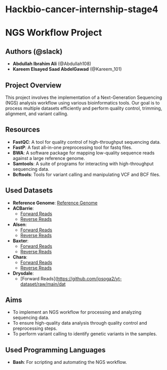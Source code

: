 # Hackbio-cancer-internship-stage4
# NGS Workflow Project

## Authors (@slack)
- **Abdullah Ibrahim Ali** (@Abdullah108)
- **Kareem Elsayed Saad AbdelGawad** (@Kareem_101)

## Project Overview
This project involves the implementation of a Next-Generation Sequencing (NGS) analysis workflow using various bioinformatics tools. Our goal is to process multiple datasets efficiently and perform quality control, trimming, alignment, and variant calling.

## Resources
- **FastQC**: A tool for quality control of high-throughput sequencing data.
- **FastP**: A fast all-in-one preprocessing tool for fastq files.
- **BWA**: A software package for mapping low-quality sequence reads against a large reference genome.
- **Samtools**: A suite of programs for interacting with high-throughput sequencing data.
- **Bcftools**: Tools for variant calling and manipulating VCF and BCF files.

## Used Datasets
- **Reference Genome**: [Reference Genome](https://raw.githubusercontent.com/josoga2/yt-dataset/main/dataset/raw_reads/reference.fasta)
- **ACBarrie**: 
  - [Forward Reads](https://github.com/josoga2/yt-dataset/raw/main/dataset/raw_reads/ACBarrie_R1.fastq.gz)
  - [Reverse Reads](https://github.com/josoga2/yt-dataset/raw/main/dataset/raw_reads/ACBarrie_R2.fastq.gz)
- **Alsen**: 
  - [Forward Reads](https://github.com/josoga2/yt-dataset/raw/main/dataset/raw_reads/Alsen_R1.fastq.gz)
  - [Reverse Reads](https://github.com/josoga2/yt-dataset/raw/main/dataset/raw_reads/Alsen_R2.fastq.gz)
- **Baxter**: 
  - [Forward Reads](https://github.com/josoga2/yt-dataset/raw/main/dataset/raw_reads/Baxter_R1.fastq.gz)
  - [Reverse Reads](https://github.com/josoga2/yt-dataset/raw/main/dataset/raw_reads/Baxter_R2.fastq.gz)
- **Chara**: 
  - [Forward Reads](https://github.com/josoga2/yt-dataset/raw/main/dataset/raw_reads/Chara_R1.fastq.gz)
  - [Reverse Reads](https://github.com/josoga2/yt-dataset/raw/main/dataset/raw_reads/Chara_R2.fastq.gz)
- **Drysdale**: 
  - [Forward Reads](https://github.com/josoga2/yt-dataset/raw/main/dat
## Aims
- To implement an NGS workflow for processing and analyzing sequencing data.
- To ensure high-quality data analysis through quality control and preprocessing steps.
- To perform variant calling to identify genetic variants in the samples.

## Used Programming Languages
- **Bash**: For scripting and automating the NGS workflow.
